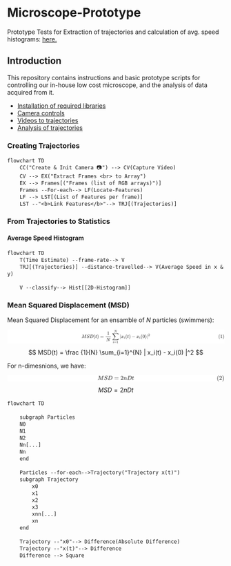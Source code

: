 # Microscope-Prototype

Prototype Tests for Extraction of trajectories and calculation of avg. speed histograms: [here.](https://github.com/yatharthb97/SwimTracker/blob/main/Trajectory-Extraction-Tests.ipynb)

## Introduction

This repository contains instructions and basic prototype scripts for controlling our in-house low cost microscope, and the analysis of data acquired from it.

+ [Installation of required libraries](install_libraries.ipynb)
+ [Camera controls]( camera_controls.ipynb)
+ [Videos to trajectories](video_to_trajectories.ipynb)
+ [Analysis of trajectories](analysis_of_trajectories.ipynb)


### Creating Trajectories

```mermaid
flowchart TD
	CC("Create & Init Camera 📷") --> CV(Capture Video)
	CV --> EX("Extract Frames <br> to Array")
	EX --> Frames[("Frames (list of RGB arrays)")]
	Frames --For-each--> LF(Locate-Features)
	LF --> LST[(List of Features per frame)]
	LST --"<b>Link Features</b>"--> TRJ[(Trajectories)]

```

### From Trajectories to Statistics



#### Average Speed Histogram

```mermaid
flowchart TD
	T(Time Estimate) --frame-rate--> V
	TRJ[(Trajectories)] --distance-travelled--> V(Average Speed in x & y)
	
	V --classify--> Hist[[2D-Histogram]]
```

### Mean Squared Displacement (MSD)

Mean Squared Displacement for an ensamble of $N$ particles (swimmers):

![eq1](./resources/eq1.svg)
$$
MSD(t) = \frac {1}{N} \sum_{i=1}^{N} | x_i(t) - x_i(0) |^2
$$

For n-dimesnions, we have:

![eq2](./resources/eq2.svg)
$$
MSD = 2nDt
$$


```mermaid
flowchart TD

	subgraph Particles
    N0
    N1
    N2
    Nn[...]
    Nn
	end
	
	Particles --for-each-->Trajectory("Trajectory x(t)")
	subgraph Trajectory
		x0
		x1
		x2
		x3
		xnn[...]
		xn
	end
	
	Trajectory --"x0"--> Difference(Absolute Difference)
	Trajectory --"x(t)"--> Difference
	Difference --> Square
```



















